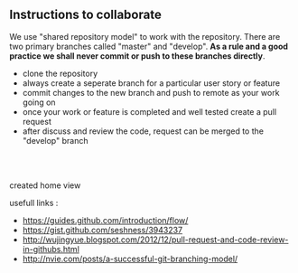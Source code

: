 

## Instructions to collaborate

We use "shared repository model" to work with the repository. There are two primary branches called "master" and "develop".
**As a rule and a good practice we shall never commit or push to these branches directly**.

- clone the repository
- always create a seperate branch for a particular user story or feature
- commit changes to the new branch and push to remote as your work going on
- once your work or feature is completed and well tested create a pull request
- after discuss and review the code, request can be merged to the "develop" branch

<br><br>

created home view

usefull links : 

- https://guides.github.com/introduction/flow/
- https://gist.github.com/seshness/3943237
- http://wujingyue.blogspot.com/2012/12/pull-request-and-code-review-in-githubs.html
- http://nvie.com/posts/a-successful-git-branching-model/